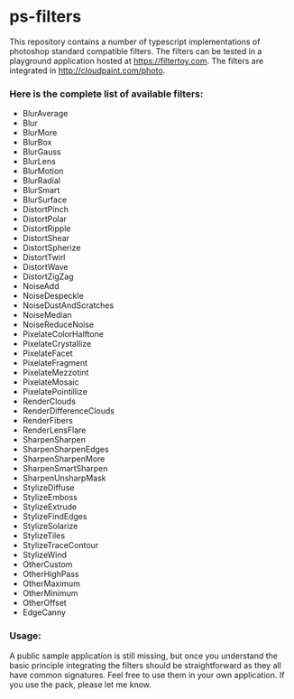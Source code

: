 # ps-filters

This repository contains a number of typescript implementations of photoshop standard compatible filters.
The filters can be tested in a playground application hosted at https://filtertoy.com.
The filters are integrated in http://cloudpaint.com/photo.

### Here is the complete list of available filters:

- BlurAverage
- Blur
- BlurMore
- BlurBox
- BlurGauss
- BlurLens
- BlurMotion
- BlurRadial
- BlurSmart
- BlurSurface
- DistortPinch
- DistortPolar
- DistortRipple
- DistortShear
- DistortSpherize
- DistortTwirl
- DistortWave
- DistortZigZag
- NoiseAdd
- NoiseDespeckle
- NoiseDustAndScratches
- NoiseMedian
- NoiseReduceNoise
- PixelateColorHalftone
- PixelateCrystallize
- PixelateFacet
- PixelateFragment
- PixelateMezzotint
- PixelateMosaic
- PixelatePointillize
- RenderClouds
- RenderDifferenceClouds
- RenderFibers
- RenderLensFlare
- SharpenSharpen
- SharpenSharpenEdges
- SharpenSharpenMore
- SharpenSmartSharpen
- SharpenUnsharpMask
- StylizeDiffuse
- StylizeEmboss
- StylizeExtrude
- StylizeFindEdges
- StylizeSolarize
- StylizeTiles
- StylizeTraceContour
- StylizeWind
- OtherCustom
- OtherHighPass
- OtherMaximum
- OtherMinimum
- OtherOffset
- EdgeCanny

### Usage:
A public sample application is still missing, but once you understand the basic principle integrating the
filters should be straightforward as they all have common signatures. Feel free to use them in
your own application. If you use the pack, please let me know.